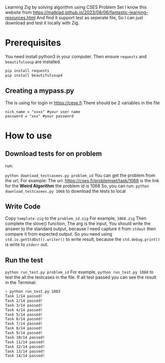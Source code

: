 Learning Zig by solving algorithm using CSES Problem Set
I know this website from https://matklad.github.io/2023/08/06/fantastic-learning-resources.html
And find it support test as seperate file, So I can just download and test it locally with Zig.
# Prerequisites
You need install python3 in your computer.
Then ensure  `requests` and `beautifulsoup` are installed.
```sh
pip install requests
pip install beautifulsoup4
```

## Creating a mypass.py
The is using for login in https://cese.fi
There should be 2 variables in the file
```python3
nick_name = "xxxx" #your user name 
password = "xxx" #your password
```

# How to use
## Download tests for on problem
run:

`python download_testcasees.py problem_id`
You can get the problem from the url,
For example:
The url: https://cses.fi/problemset/task/1068 is the link for the **Weird Algorithm**
the problem id is 1068
So, you can run:
`python download_testcasees.py 1068` to download the tests to local

## Write Code
Copy `template.zig` to the `problem_id.zig`
For example, `1068.zig`
Then complete the slove() function,
The arg is the input, 
You should write the answer to the standard output, because I need capture it from `stdout` then compare it from expected output.
So you need using `std.io.getStdOut().writer()` to write result,
because the `std.debug.print()` is write to `stderr` out.


## Run the test
`python run_test.py problem_id`
For example,
`python run_test.py 1068` to test the all the testcases in the file.
If all test passed you can see the result in the Terminal:
```sh
> python run_test.py 1083
Task 1/14 passed!
Task 2/14 passed!
Task 3/14 passed!
Task 4/14 passed!
Task 5/14 passed!
Task 6/14 passed!
Task 7/14 passed!
Task 8/14 passed!
Task 9/14 passed!
Task 10/14 passed!
Task 11/14 passed!
Task 12/14 passed!
Task 13/14 passed!
Task 14/14 passed!
```
